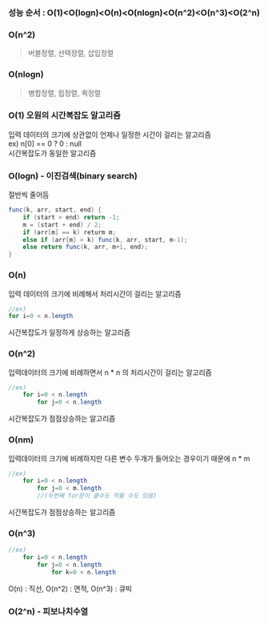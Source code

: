 ### 성능 순서 : O(1)<O(logn)<O(n)<O(nlogn)<O(n^2)<O(n^3)<O(2^n)

### O(n^2)
> 버블정렬, 선택정렬, 삽입정렬
### O(nlogn)
> 병합정렬, 힙정렬, 퀵정렬


### O(1) 오원의 시간복잡도 알고리즘
입력 데이터의 크기에 상관없이 언제나 일정한 시간이 걸리는 알고리즘  
ex) n[0] == 0 ? 0 : null  
시간복잡도가 동일한 알고리즘 

### O(logn) - 이진검색(binary search)
절반씩 줄어듬
```java
func(k, arr, start, end) {
    if (start > end) return -1;
    m = (start + end) / 2;
    if (arr[m] == k) returm m;
    else if (arr[m] > k) func(k, arr, start, m-1);
    else return func(k, arr, m+1, end);
}
```

### O(n)
입력 데이터의 크기에 비례해서 처리시간이 걸리는 알고리즘  
```java
//ex) 
for i=0 < n.length
```
시간복잡도가 일정하게 상승하는 알고리즘 

### O(n^2)
입력데이터의 크기에 비례하면서 n * n 의 처리시간이 걸리는 알고리즘  
```java
//ex)
    for i=0 < n.length
        for j=0 < n.length
```
시간복잡도가 점점상승하는 알고리즘

### O(nm)
입력데이터의 크기에 비례하지만 다른 변수 두개가 들어오는 경우이기 때문에 n * m  
```java
//ex)
    for i=0 < n.length
        for j=0 < m.length
        //(두번째 for문이 클수도 작을 수도 있음)
```
시간복잡도가 점점상승하는 알고리즘

### O(n^3)
```java
//ex)
    for i=0 < n.length
        for j=0 < n.length
            for k=0 < n.length
```
O(n) : 직선, O(n^2) : 면적, O(n^3) : 큐빅

### O(2^n) - 피보나치수열
